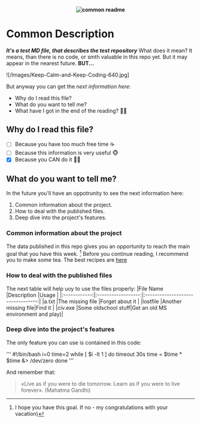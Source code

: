 <h4 align="center">
  <img alt="common readme" src="common-readme.png">
</h4>

# Common Description
***It's a test MD file, that describes the test repository***
What does it mean? It means, than there is no code, or smth valuable in this repo yet. But it may appear in the nearest future.
**BUT...**
<!-- KEEP CALM IMAGE HERE -->
![/Images/Keep-Calm-and-Keep-Coding-640.jpg]

But anyway you can get the *next information here*:

 - Why do I read this file?
 - What do you want to tell me?
 - What have I got in the end of the reading? :man_shrugging:

## Why do I read this file?

- [ ] Because you have too much free time :coffee:
- [ ] Because this information is very useful :monkey_face:
- [x] Because you CAN do it :weight_lifting_man:

## What do you want to tell me?

In the future you'll have an oppotrunity to see the next information here:

1. Common information about the project.
2. How to deal with the published files.
3. Deep dive into the project's features.


### Common information about the project

The data published in this repo gives you an opportunity to reach the main goal that you have this week. [^1]
Before you continue reading, I recommend you to make some tea. The best recipes are [here](https://yandex.ru/search/?text=%D0%BA%D0%B0%D0%BA+%D0%B7%D0%B0%D0%B2%D0%B0%D1%80%D0%B8%D0%B2%D0%B0%D1%82%D1%8C+%D0%B2%D0%BA%D1%83%D1%81%D0%BD%D1%8B%D0%B9+%D1%87%D0%B0%D0%B9&lr=47)


[^1]: I hope you have this goal. If no - my congratulations with your vacation)


### How to deal with the published files

The next table will help uoy to use the files properly:
|File Name     |Description         |Usage                              |
|:------------:|:------------------:|:---------------------------------:|
|a.txt         |The missing file    |Forget about it                    |
|lostfile      |Another missing file|Find it                            |
|civ.exe       |Some oldschool stuff|Get an old MS environment and play)|


### Deep dive into the project's features

The only feature you can use is contained in this code:

'''
#!/bin/bash
i=0
time=2
while [ $i -lt 1 ]
do
timeout 30s time = $time * $time &> /dev/zero
done
'''

And remember that:
> «Live as if you were to die tomorrow. Learn as if you were to live forever». \(Mahatma Gandhi\)


<!--
unique README format? Annoyed by modules that omit critical sections like
**API** or **Examples**? Stuck scrolling through API docs before you *even know
what the module does*?

***Module authors!*** Tired of making up your readme format every time you
write it? Do you just want consistent readmes pre-populated with your module's
name, description and license without worrying about the structure every time?

---

What if there was a common format for the benefit of producers and consumers?

A *common readme* for node modules.

This can save everybody time by adhering to 4 principles:

1. **No lock in.** No special formats or tooling; run `common-readme` once for
   pure vanilla markdown.
2. **No surprises.** Pull as many details out of `package.json` -- like name,
   description, and license -- as possible. No time wasted on configuration.
3. **Cognitive funnelling.** Start with the most general information at the top
   (Name, Description, Examples) and if the reader maintains interest, narrow
   down to specifics (API, Installation). This makes it easy for readers to
   "short circuit" and continue the hunt for the right module elsewhere without
   wasting time delving into unnecessary details.
4. **Consistency.** Your brain can scan a document much faster when it can
   anticipate its structure.

## Common format

common-readme operates on the principle of *cognitive funneling*.

> Ideally, someone who's slightly familiar with your module should be able to
> refresh their memory without hitting "page down".  As your reader continues
> through the document, they should receive a progressively greater amount of
> knowledge. -- `perlmodstyle`

Here are some READMEs generated using common-readme:

- [`collide-2d-aabb-aabb`](https://github.com/noffle/collide-2d-aabb-aabb)
- [`goertzel`](https://github.com/noffle/goertzel)
- [`twitter-kv`](https://github.com/noffle/twitter-kv)

*([Submit a pull request](https://github.com/noffle/common-readme/pulls) and add
yours here!)*

## Usage

With [npm](https://npmjs.org/) installed, run

    $ npm install -g common-readme

`common-readme` is a command line program. You run it when you've started a new
module that has a `package.json` set up.

When run, a brand new README is generated and written to your terminal. You can
redirect this to `README.md` and use it as a basis for your new module.

    $ common-readme > README.md

This brand new readme will be automatically populated with values from
`package.json` such as `name`, `description`, and `license`. Stub sections will
be created for everything else (Usage, API, etc), ready for you to fill in.

## Why?

This isn't a crazy new idea. Other ecosystems like [Perl's
CPAN](http://perldoc.perl.org/perlmodstyle.html) have been benefiting from a
common readme format for years. Furthermore:

1. The node community is powered by us people and the modules we share. It's our
   documentation that links us together. Our README is the first thing
   developers see and it should be maximally effective at communicating its
   purpose and function.

2. There is much wisdom to be found from the many developers who have written
   many many modules. Common readme aims to distill that experience into a
   common format that stands to benefit us all; especially newer developers!

3. Writing the same boilerplate is a waste of every author's time -- we might as
   well generate the common pieces and let the author focus on the content.

4. Scanning through modules on npm is a part of every node developer's regular
   development cycle. Having a consistent format lets the brain focus on content
   instead of structure.

## The Art of README

For even more background, wisdom, and ideas, take a look at the article that
inspired common-readme:

- [*Art of README*](https://github.com/noffle/art-of-readme).

## Install

With [npm](https://npmjs.org/) installed, run

```shell
npm install -g common-readme
```

You can now execute the `common-readme` command.

## Acknowledgments

A standard readme format for the Node community isn't a new idea. Inspiration
came from many conversations and unrealized efforts in the community:

- <https://github.com/feross/standard/issues/141>
- [richardlitt/standard-readme](https://github.com/RichardLitt/readme-standard)
- [zwei/standard-readme](https://github.com/zcei/standard-readme)

This, in addition to my own experiences evaluating hundreds of node modules and
their READMEs.

I was partly inspired by the audacity of the honey-badger-don't-care efforts of
[standard](https://github.com/feross/standard).

I also did a great deal of Perl archaeology -- it turns out the monks of the
Perl community already did much of the hard work of [figuring out great
READMEs](http://perldoc.perl.org/perlmodstyle.html) and the wisdom around small
module development well over a decade ago.

Thanks to @mafintosh, @andrewosh, and @feross for many long conversations about
readmes and Node.

## See Also

READMEs love [`readme`](https://www.npmjs.com/package/readme)!

## License

ISC-->
